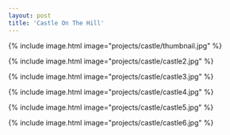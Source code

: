 ```yaml
---
layout: post
title: 'Castle On The Hill'
---
```


{% include image.html image="projects/castle/thumbnail.jpg" %}

{% include image.html image="projects/castle/castle2.jpg" %}

{% include image.html image="projects/castle/castle3.jpg" %}

{% include image.html image="projects/castle/castle4.jpg" %}

{% include image.html image="projects/castle/castle5.jpg" %}

{% include image.html image="projects/castle/castle6.jpg" %}
